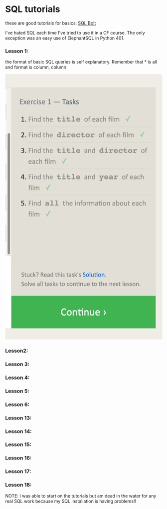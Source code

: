 # SQL tutorials

these are good tutorials for basics: [SQL Bolt](https://sqlbolt.com/lesson/select_queries_with_constraints)


I've hated SQL each time I've tried to use it in a CF course.  The only exception was an easy use of ElephantSQL in Python 401.

### Lesson 1:  
the format of basic SQL queries is self explanatory.  Remember that * is all and format is column, column

![L1](./images/SQL-Bolt/SQL-L1-complete.png)

### Lesson2: 


### Lesson 3:  


### Lesson 4:  


### Lesson 5:  


### Lesson 6:  


### Lesson 13:  


### Lesson 14:  


### Lesson 15:  


### Lesson 16:  


### Lesson 17:  


### Lesson 18:  



NOTE: I was able to start on the tutorials but am dead in the water for any real SQL work because my SQL installation is having problems!!

